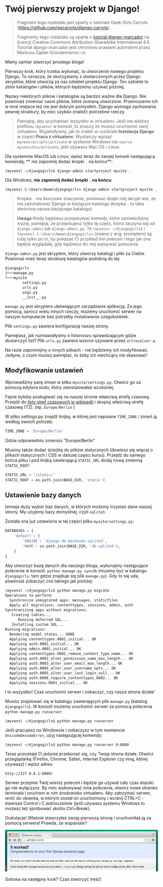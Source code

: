 # Twój pierwszy projekt w Django!

> Fragment tego rozdziału jest oparty o tutoriale Geek Girls Carrots (https://github.com/ggcarrots/django-carrots).
>
> Fragmenty tego rozdziału są oparte o [tutorial django-marcador][1] na licencji Creative Commons Attribution-ShareAlike International 4.0. Tutorial django-marcador jest chroniony prawami autorskimi przez Markusa Zapke-Gründemanna i in.

 [1]: http://django-marcador.keimlink.de/

Mamy zamiar stworzyć prostego bloga!

Pierwszy krok, który trzeba wykonać, to utworzenie nowego projektu Django. To oznacza, że skorzystamy z dostarczonych przez Django skryptów, które utworzą za nas szkielet projektu Django. Ten szkielet to zbiór katalogów i plików, których będziemy używać później.

Nazwy niektórych plików i katalogów są bardzo ważne dla Django. Nie powinnaś zmieniać nazw plików, które zostaną utworzone. Przenoszenie ich w inne miejsce też nie jest dobrym pomysłem. Django wymaga zachowania pewnej struktury, by móc szybko znaleźć potrzebne rzeczy.

> Pamiętaj, aby uruchamiać wszystko w virtualenv. Jeśli nie widzisz prefiksu `(myvenv)` w konsoli, to znaczy że musisz uruchomić swój virtualenv. Wyjaśniłyśmy, jak to zrobić w rozdziale **Instalacja Django** w części **Praca z virtualenv**. Wystarczy wpisać `myvenv\Scripts\activate` w systemie Windows lub `source myvenv/bin/activate`, jeśli używasz Mac OS / Linux.

Dla systemów MacOS lub Linux; wpisz teraz do swojej konsoli następującą komendę; ** nie zapomnij dodać kropki `.` na końcu**:

    (myvenv) ~/djangogirls$ django-admin startproject mysite .


Dla Windows; **nie zapomnij dodać kropki `.` na końcu**:

    (myvenv) C:\Users\Name\djangogirls> django-admin startproject mysite .


> Kropka `.` ma kluczowe znaczenie, ponieważ dzięki niej skrypt wie, że ma zainstalować Django w bieżącym katalogu (kropka `.` to taka skrócona nazwa bieżącego katalogu)
>
> **Uwaga** Kiedy będziesz przepisywać komedy, które zamieściliśmy wyżej, pamiętaj, że przepisujesz tylko tę część, która zaczyna się od `django-admin` lub `django-admin.py`. Te `(myvenv) ~/djangogirls$` i `(myvenv) C:\Users\Name\djangogirls>` (zwane z ang. promptem) są tutaj tylko po to, by pokazać Ci przykład linii poleceń i tego jak ona będzie wyglądała, gdy będziesz do niej wpisywać polecenia.

`django-admin.py` jest skryptem, który utworzy katalogi i pliki za Ciebie. Powinnaś mieć teraz strukturę katalogów podobną do tej:

    djangogirls
    ├───manage.py
    └───mysite
            settings.py
            urls.py
            wsgi.py
            __init__.py


`manage.py` jest skryptem ułatwiającym zarządzanie aplikacją. Za jego pomocą, oprócz wielu innych rzeczy, możemy uruchomić serwer na naszym komputerze bez potrzeby instalowania czegokolwiek.

Plik `settings.py` zawiera konfigurację naszej strony.

Pamiętasz, jak rozmawiałyśmy o listonoszu sprawdzającym gdzie dostarczyć list? Plik `urls.py` zawiera wzorce używane przez `urlresolver'a`.

Na razie zapomnijmy o innych plikach - nie będziemy ich modyfikować. Jedyne, o czym musisz pamiętać, to żeby ich niechcący nie skasować!

## Modyfikowanie ustawień

Wprowadźmy parę zmian w pliku `mysite/settings.py`. Otwórz go za pomocą edytora kodu, który zainstalowałaś wcześniej.

Fajnie byłoby posługiwać się na naszej stronie właściwą strefą czasową. Przejdź do [listy stref czasowych w wikipedii][2] i skopiuj właściwą strefę czasową (TZ). (np. `Europe/Berlin` )

 [2]: http://en.wikipedia.org/wiki/List_of_tz_database_time_zones

W pliku settings.py znajdź linijkę, w której jest napisane `TIME_ZONE` i zmień ją według swoich potrzeb:

```python
TIME_ZONE = 'Europe/Berlin'
```

Gdzie odpowiednio zmienisz "Europe/Berlin"

Musimy także dodać ścieżkę do plików statycznych (dowiesz się więcej o plikach statycznych i CSS w dalszej części kursu). Przejdź do samego końca pliku i pod linijką zawierającą `STATIC_URL` dodaj nową zmienną `STATIC_ROOT`:

```python
STATIC_URL = '/static/'
STATIC_ROOT = os.path.join(BASE_DIR, 'static')
```

## Ustawienie bazy danych

Istnieje duży wybór baz danych, w których możemy trzymać dane naszej strony. My użyjemy bazy domyślnej, czyli `sqlite3`.

Została ona już ustawiona w tej części pliku `mysite/settings.py`:

```python
DATABASES = {
    'default': {
        'ENGINE': 'django.db.backends.sqlite3',
        'NAME': os.path.join(BASE_DIR, 'db.sqlite3'),
    }
}
```  

Aby utworzyć bazę danych dla naszego bloga, wykonajmy następujące polecenie w konsoli: `python manage.py syncdb` (musimy być w katalogu `djangogirls`, tam gdzie znajduje się plik `manage.py`). Gdy to się uda, powinnaś zobaczyć coś takiego jak poniżej:

    (myvenv) ~/djangogirls$ python manage.py migrate
    Operations to perform:
      Synchronize unmigrated apps: messages, staticfiles
      Apply all migrations: contenttypes, sessions, admin, auth
    Synchronizing apps without migrations:
       Creating tables...
          Running deferred SQL...
       Installing custom SQL...
    Running migrations:
      Rendering model states... DONE
      Applying contenttypes.0001_initial... OK
      Applying auth.0001_initial... OK
      Applying admin.0001_initial... OK
      Applying contenttypes.0002_remove_content_type_name... OK
      Applying auth.0002_alter_permission_name_max_length... OK
      Applying auth.0003_alter_user_email_max_length... OK
      Applying auth.0004_alter_user_username_opts... OK
      Applying auth.0005_alter_user_last_login_null... OK
      Applying auth.0006_require_contenttypes_0002... OK
      Applying sessions.0001_initial... OK


I to wszystko! Czas uruchomić serwer i zobaczyć, czy nasza strona działa!

Musisz znajdować się w katalogu zawierającym plik `manage.py` (katalog `djangogirls`). W konsoli możemy uruchomić serwer za pomocą polecenia `python manage.py runserver`:

    (myvenv) ~/djangogirls$ python manage.py runserver


Jeśli pracujesz na Windowsie i zobaczysz w tym momencie `UnicodeDecodeError`, użyj następującej komendy:

    (myvenv) ~/djangogirls$ python manage.py runserver 0:8000


Teraz pozostaje Ci jedynie przekonać się, czy Twoja strona działa. Otwórz przeglądarkę (Firefox, Chrome, Safari, Internet Explorer czy inną, której używasz) i wpisz adres:

    http://127.0.0.1:8000/


Serwer przejmie Twój wiersz poleceń i będzie go używał cały czas dopóki go nie wyłączysz. By móc wykonywać inne polecenia, otwórz nowe okienko terminala i uruchom w nim środowisko virtualenv. Aby zatrzymać serwer, wróć do okienka, w którym został on uruchomiony i wciśnij CTRL+C - klawisze Control i C jednocześnie (jeśli używasz systemu Windows to możesz też spróbować skrótu Ctrl+Break).

Gratulacje! Właśnie stworzyłaś swoją pierwszą stronę i uruchomiłaś ją za pomocą serwera! Prawda, że wspaniale?

![Działa!][3]

 [3]: images/it_worked2.png

Gotowa na następny krok? Czas stworzyć treść!
